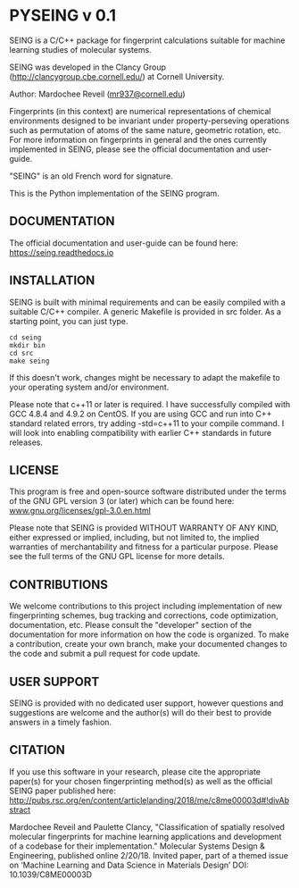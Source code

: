 PYSEING v 0.1
============


SEING is a C/C++ package for fingerprint calculations suitable for machine learning studies 
of molecular systems. 

SEING was developed in the Clancy Group (http://clancygroup.cbe.cornell.edu/) at Cornell University.

Author: Mardochee Reveil (mr937@cornell.edu)

Fingerprints (in this context) are numerical representations of chemical environments designed 
to be invariant under property-perseving operations such as permutation of atoms of the same 
nature, geometric rotation, etc. For more information on fingerprints in general and the ones 
currently implemented in SEING, please see the official documentation and user-guide.

"SEING" is an old French word for signature.

This is the Python implementation of the SEING program.

DOCUMENTATION
--------------

The official documentation and user-guide can be found here: https://seing.readthedocs.io


INSTALLATION
-------------

SEING is built with minimal requirements and can be easily compiled with a suitable
C/C++ compiler. A generic Makefile is provided in src folder. As a starting point,
you can just type.

```
cd seing
mkdir bin			
cd src
make seing
```

If this doesn't work, changes might be necessary to adapt the makefile to your 
operating system and/or environment.

Please note that c++11 or later is required. I have successfully compiled with GCC 4.8.4 and 4.9.2 on CentOS.
If you are using GCC and run into C++ standard related errors, try adding -std=c++11 to your compile command.
I will look into enabling compatibility with earlier C++ standards in future releases.

LICENSE
----------

This program is free and open-source software distributed under the terms of the GNU GPL version 3 
(or later) which can be found here: www.gnu.org/licenses/gpl-3.0.en.html

Please note that SEING is provided WITHOUT WARRANTY OF ANY KIND, either expressed or implied, including,
but not limited to, the implied warranties of merchantability and fitness for a particular purpose. 
Please see the full terms of the GNU GPL license for more details. 


CONTRIBUTIONS
--------------

We welcome contributions to this project including implementation of new fingerprinting 
schemes, bug tracking and corrections, code optimization, documentation, etc. Please consult the 
"developer" section of the documentation for more information on how the code is organized. To make a contribution,
create your own branch, make your documented changes to the code and submit a pull request for code update.


USER SUPPORT
-------------

SEING is provided with no dedicated user support, however questions and suggestions are welcome and the author(s)
will do their best to provide answers in a timely fashion.


CITATION
----------

If you use this software in your research, please cite the appropriate paper(s) for your chosen fingerprinting method(s)
as well as the official SEING paper published here: http://pubs.rsc.org/en/content/articlelanding/2018/me/c8me00003d#!divAbstract

Mardochee Reveil and Paulette Clancy, "Classification of spatially resolved molecular fingerprints for machine learning applications and development of a codebase for their implementation." Molecular Systems Design & Engineering, published online 2/20/18. Invited paper, part of a themed issue on ‘Machine Learning and Data Science in Materials Design’ DOI: 10.1039/C8ME00003D
